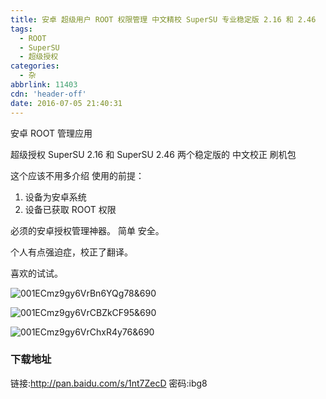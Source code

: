 ```yaml
---
title: 安卓 超级用户 ROOT 权限管理 中文精校 SuperSU 专业稳定版 2.16 和 2.46
tags:
  - ROOT
  - SuperSU
  - 超级授权
categories:
  - 杂
abbrlink: 11403
cdn: 'header-off'
date: 2016-07-05 21:40:31
---
```


安卓 ROOT 管理应用

超级授权 SuperSU 2.16 和 SuperSU 2.46 两个稳定版的 中文校正 刷机包

这个应该不用多介绍 使用的前提：

1.  设备为安卓系统
2.  设备已获取 ROOT 权限

必须的安卓授权管理神器。 简单 安全。

个人有点强迫症，校正了翻译。

喜欢的试试。

![001ECmz9gy6VrBn6YQg78&690](http://www.ibudai.ga/wp-content/uploads/2016/07/001ECmz9gy6VrBn6YQg78690-169x300.jpg)

![001ECmz9gy6VrCBZkCF95&690](http://www.ibudai.ga/wp-content/uploads/2016/07/001ECmz9gy6VrCBZkCF95690-300x274.jpg)

![001ECmz9gy6VrChxR4y76&690](http://www.ibudai.ga/wp-content/uploads/2016/07/001ECmz9gy6VrChxR4y76690-300x115.jpg)

### 下载地址
链接:http://pan.baidu.com/s/1nt7ZecD 密码:ibg8